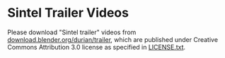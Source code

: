 # Sintel Trailer Videos
Please download "Sintel trailer" videos from [download.blender.org/durian/trailer](https://download.blender.org/durian/trailer), which are published under Creative Commons Attribution 3.0 license as specified in [LICENSE.txt](LICENSE.txt).
